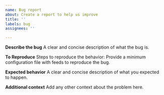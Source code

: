 ```yaml
---
name: Bug report
about: Create a report to help us improve
title: ''
labels: bug
assignees: ''

---
```


**Describe the bug**
A clear and concise description of what the bug is.

**To Reproduce**
Steps to reproduce the behavior:
Provide a minimum configuration file with feeds to reproduce the bug.

**Expected behavior**
A clear and concise description of what you expected to happen.

**Additional context**
Add any other context about the problem here.
